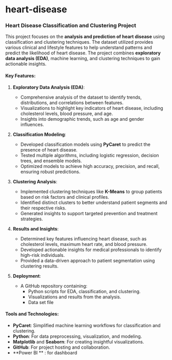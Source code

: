 # heart-disease

### **Heart Disease Classification and Clustering Project**  
This project focuses on the **analysis and prediction of heart disease** using classification and clustering techniques. The dataset utilized provides various clinical and lifestyle features to help understand patterns and predict the likelihood of heart disease. The project combines **exploratory data analysis (EDA)**, machine learning, and clustering techniques to gain actionable insights.

#### **Key Features**:

1. **Exploratory Data Analysis (EDA)**:  
   - Comprehensive analysis of the dataset to identify trends, distributions, and correlations between features.  
   - Visualizations to highlight key indicators of heart disease, including cholesterol levels, blood pressure, and age.  
   - Insights into demographic trends, such as age and gender influences.  

2. **Classification Modeling**:  
   - Developed classification models using **PyCaret** to predict the presence of heart disease.  
   - Tested multiple algorithms, including logistic regression, decision trees, and ensemble models.  
   - Optimized models to achieve high accuracy, precision, and recall, ensuring robust predictions.  

3. **Clustering Analysis**:  
   - Implemented clustering techniques like **K-Means** to group patients based on risk factors and clinical profiles.  
   - Identified distinct clusters to better understand patient segments and their respective risks.  
   - Generated insights to support targeted prevention and treatment strategies.  

4. **Results and Insights**:  
   - Determined key features influencing heart disease, such as cholesterol levels, maximum heart rate, and blood pressure.  
   - Developed actionable insights for medical professionals to identify high-risk individuals.  
   - Provided a data-driven approach to patient segmentation using clustering results.  

5. **Deployment**:  
   - A GitHub repository containing:
     - Python scripts for EDA, classification, and clustering.
     - Visualizations and results from the analysis.
     - Data set file

#### **Tools and Technologies**:  
- **PyCaret**: Simplified machine learning workflows for classification and clustering.  
- **Python**: For data preprocessing, visualization, and modeling.  
- **Matplotlib** and **Seaborn**: For creating insightful visualizations.  
- **GitHub**: For project hosting and collaboration.
- **Power BI ** : for dashboard

